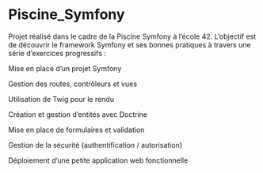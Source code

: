 # Piscine_Symfony
Projet réalisé dans le cadre de la Piscine Symfony à l’école 42.
L’objectif est de découvrir le framework Symfony et ses bonnes pratiques à travers une série d’exercices progressifs :

Mise en place d’un projet Symfony

Gestion des routes, contrôleurs et vues

Utilisation de Twig pour le rendu

Création et gestion d’entités avec Doctrine

Mise en place de formulaires et validation

Gestion de la sécurité (authentification / autorisation)

Déploiement d’une petite application web fonctionnelle
